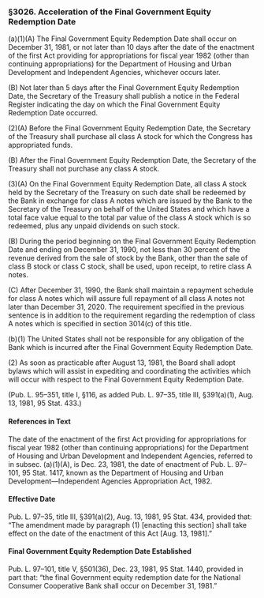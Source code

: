 ### §3026. Acceleration of the Final Government Equity Redemption Date ###

(a)(1)(A) The Final Government Equity Redemption Date shall occur on December 31, 1981, or not later than 10 days after the date of the enactment of the first Act providing for appropriations for fiscal year 1982 (other than continuing appropriations) for the Department of Housing and Urban Development and Independent Agencies, whichever occurs later.

(B) Not later than 5 days after the Final Government Equity Redemption Date, the Secretary of the Treasury shall publish a notice in the Federal Register indicating the day on which the Final Government Equity Redemption Date occurred.

(2)(A) Before the Final Government Equity Redemption Date, the Secretary of the Treasury shall purchase all class A stock for which the Congress has appropriated funds.

(B) After the Final Government Equity Redemption Date, the Secretary of the Treasury shall not purchase any class A stock.

(3)(A) On the Final Government Equity Redemption Date, all class A stock held by the Secretary of the Treasury on such date shall be redeemed by the Bank in exchange for class A notes which are issued by the Bank to the Secretary of the Treasury on behalf of the United States and which have a total face value equal to the total par value of the class A stock which is so redeemed, plus any unpaid dividends on such stock.

(B) During the period beginning on the Final Government Equity Redemption Date and ending on December 31, 1990, not less than 30 percent of the revenue derived from the sale of stock by the Bank, other than the sale of class B stock or class C stock, shall be used, upon receipt, to retire class A notes.

(C) After December 31, 1990, the Bank shall maintain a repayment schedule for class A notes which will assure full repayment of all class A notes not later than December 31, 2020. The requirement specified in the previous sentence is in addition to the requirement regarding the redemption of class A notes which is specified in section 3014(c) of this title.

(b)(1) The United States shall not be responsible for any obligation of the Bank which is incurred after the Final Government Equity Redemption Date.

(2) As soon as practicable after August 13, 1981, the Board shall adopt bylaws which will assist in expediting and coordinating the activities which will occur with respect to the Final Government Equity Redemption Date.

(Pub. L. 95–351, title I, §116, as added Pub. L. 97–35, title III, §391(a)(1), Aug. 13, 1981, 95 Stat. 433.)

#### References in Text ####

The date of the enactment of the first Act providing for appropriations for fiscal year 1982 (other than continuing appropriations) for the Department of Housing and Urban Development and Independent Agencies, referred to in subsec. (a)(1)(A), is Dec. 23, 1981, the date of enactment of Pub. L. 97–101, 95 Stat. 1417, known as the Department of Housing and Urban Development—Independent Agencies Appropriation Act, 1982.

#### Effective Date ####

Pub. L. 97–35, title III, §391(a)(2), Aug. 13, 1981, 95 Stat. 434, provided that: “The amendment made by paragraph (1) [enacting this section] shall take effect on the date of the enactment of this Act [Aug. 13, 1981].”

#### Final Government Equity Redemption Date Established ####

Pub. L. 97–101, title V, §501(36), Dec. 23, 1981, 95 Stat. 1440, provided in part that: “the final Government equity redemption date for the National Consumer Cooperative Bank shall occur on December 31, 1981.”